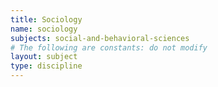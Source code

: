 ```yaml
---
title: Sociology
name: sociology
subjects: social-and-behavioral-sciences
# The following are constants: do not modify
layout: subject
type: discipline
---
```

